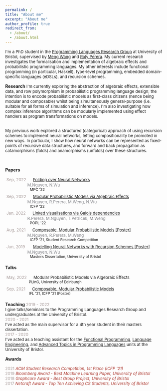 ```yaml
---
permalink: /
title: "About me"
excerpt: "About me"
author_profile: true
redirect_from:
  - /about/
  - /about.html
---
```



<font size="2"> I'm a PhD student in the <a href="https://bristolpl.github.io/">Programming Languages Research Group</a> at University of Bristol, supervised by <a href="https://mengwangoxf.github.io/">Meng Wang</a> and <a href="https://www.turing.ac.uk/people/researchers/roly-perera">Roly Perera</a>. My current research investigates the formalisation and implementation of algebraic effects and probabilistic programming languages. My other interests include functional programming (in particular, Haskell), type-level programming, embedded domain-specific languages (eDSLs), and recursion schemes. </font>
<br>

**Research**
<font size="2"> I'm currently exploring the abstraction of algebraic effects, extensible data, and row polymorphism in probabilistic programming language design; the intention is to encode probabilistic models as first-class citizens (hence being modular and composable) whilst being simultaneously general-purpose (i.e. suitable for all forms of simulation and inference). I'm also investigating how complex inference algorithms can be modularly implemented using effect handlers as program transformations on models.  <br><br>
<!-- This is implemented as an eDSL called <a href="https://github.com/min-nguyen/wasabaye">Wasabaye</a> in Haskell. <br> <br> -->

My previous work explored a structured (categorical) approach of using recursion schemes to implement neural networks, letting compositionality be promoted in new ways. In particular, I show how neural networks can be represented as fixed-points of recursive data structures, and forward and back propagation as catamorphisms (folds) and anamorphisms (unfolds) over these structures.
<!-- This is implemented as an eDSL called <a href="https://github.com/min-nguyen/catana">Catana</a> in Haskell. -->
</font> <br>


**Papers**

 <font size="2px"><span style="color:#AA9E9D">Sep, 2022</span> <span style="color:#3C6BE4">       <a href="https://arxiv.org/pdf/2207.01090.pdf">Folding over Neural Networks</a> </span></font><br/>
 <span style="color:#85868B">                 <font size="2">M.Nguyen, N.Wu </font> </span><br/>
 <sup>                       MPC '22</sup><br/>
 <font size="2px"><span style="color:#AA9E9D">Sep, 2022</span> <span style="color:#3C6BE4">       <a href="https://arxiv.org/pdf/2203.04608.pdf">Modular Probabilistic Models via Algebraic Effects</a> </span></font><br/>
 <span style="color:#85868B">                 <font size="2">M.Nguyen, R.Perera, M.Weng, N.Wu </font> </span><br/>
 <sup>                       ICFP '22</sup><br/>
 <font size="2px"><span style="color:#AA9E9D">Jan, 2022</span> <span style="color:#3C6BE4">       <a href="https://arxiv.org/pdf/2109.00445.pdf">Linked visualisations via Galois dependencies</a> </span></font><br/>
 <span style="color:#85868B">                 <font size="2">R.Perera, M.Nguyen, T.Petricek, M.Weng </font> </span><br/>
 <sup>                       POPL '22</sup><br/>
 <font size="2"><span style="color:#AA9E9D">Aug, 2021</span> <span style="color:#3C6BE4">       <a href="https://min-nguyen.github.io/files/papers/icfp21-abstract.pdf">Composable, Modular Probabilistic Models</a> <a href="https://min-nguyen.github.io/files/papers/icfp21-poster.pdf">[Poster]</a> </span></font><br/>
 <span style="color:#85868B">                 <font size="2">M.Nguyen, R.Perera, M.Weng </font> </span><br/>
 <sup>                       ICFP '21, Student Research Competition</sup><br/>
 <font size="2"><span style="color:#AA9E9D">Jun, 2019</span> <span style="color:#3C6BE4">           <a href="https://min-nguyen.github.io/files/papers/modelling-nns-with-recursion-schemes.pdf"> Modelling Neural Networks with Recursion Schemes </a> <a href="https://min-nguyen.github.io/files/papers/masters-thesis-poster.pdf">[Poster]</a> </span></font><br/>
 <span style="color:#85868B">                 <font size="2">M.Nguyen, N.Wu </font> </span><br/>
 <sup>                       Masters Dissertation, University of Bristol</sup>

**Talks**

 <font size="2"><span style="color:#AA9E9D">May, 2022</span> <span style="color:#3C6BE4">       <a>Modular Probabilistic Models via Algebraic Effects</a> </span><br/></font>
 <sup>                      PLInG, University of Edinburgh</sup><br/>
 <font size="2"><span style="color:#AA9E9D">Sep, 2021</span> <span style="color:#3C6BE4">       <a href="https://youtu.be/hLxTULZXsUQ">Composable, Modular Probabilistic Models</a> </span><br/></font>
 <sup>                      IFL '21, ICFP '21 (Poster)</sup><br/>

**Teaching**
<font size="2">
<span style="color:#AA9E9D">2019 - 2022</span> <br>
I give talks/seminars to the Programming Languages Research Group and undergraduates at the University of Bristol. <br>
<span style="color:#AA9E9D">2020 - 2021</span> <br>
I've acted as the main supervisor for a 4th year student in their masters dissertation. <br>
<span style="color:#AA9E9D">2017 - 2020</span> <br>
I've acted as a teaching assistant for the <a href="https://www.bris.ac.uk/unit-programme-catalogue/UnitDetails.jsa?unitCode=COMS10016">Functional Programming</a>, <a href="https://www.bris.ac.uk/unit-programme-catalogue/UnitDetails.jsa;jsessionid=4895129B4D3B9CE9252E3430588DFD92?ayrCode=17%2F18&unitCode=COMS22201">Language Engineering</a>, and <a href="https://www.bristol.ac.uk/unit-programme-catalogue/UnitDetails.jsa;jsessionid=523DFF5AD0E44080C9EBAD20F58B9DAE?ayrCode=20%2F21&unitCode=COMSM0066">Advanced Topics in Programming Languages</a> units at the University of Bristol.
</font> <br>

**Awards**

<font size="2">
<span style="color:#AA9E9D">2021</span> <span style="color:#AE3C33"><i>ACM Student Research Competition, 1st Place  (ICFP '21)</i></span><br>
<span style="color:#AA9E9D">2019</span> <span style="color:#AE3C33"><i>Bloomberg Award - Best Machine Learning Paper, University of Bristol</i></span><br>
<span style="color:#AA9E9D">2018</span> <span style="color:#AE3C33"><i>Graphcore Award - Best Group Project, University of Bristol</i></span><br>
<span style="color:#AA9E9D">2017</span> <span style="color:#AE3C33"><i> Netcraft Award - Top Ten Achieving CS Students, University of Bristol</i></span>
</font><br/>


